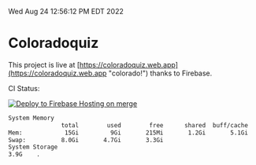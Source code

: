Wed Aug 24 12:56:12 PM EDT 2022

# Coloradoquiz


This project is live at [https://coloradoquiz.web.app](https://coloradoquiz.web.app "colorado!") thanks to Firebase.

CI Status: 

[![Deploy to Firebase Hosting on merge](https://github.com/teamkushal/coloradoquiz/actions/workflows/firebase-hosting-merge.yml/badge.svg)](https://github.com/teamkushal/coloradoquiz/actions/workflows/firebase-hosting-merge.yml)

```bash
System Memory
               total        used        free      shared  buff/cache   available
Mem:            15Gi         9Gi       215Mi       1.2Gi       5.1Gi       3.7Gi
Swap:          8.0Gi       4.7Gi       3.3Gi
System Storage
3.9G	.
```
```bash
